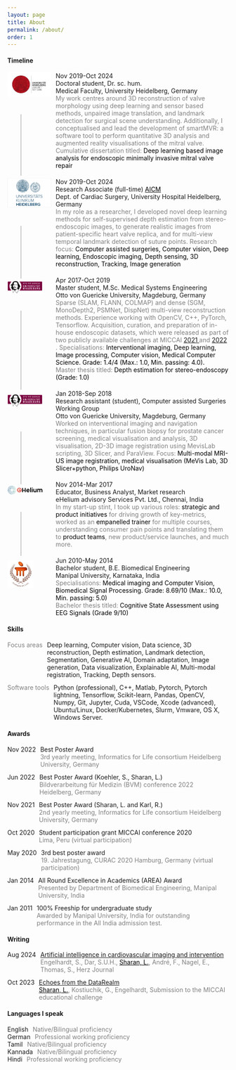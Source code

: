 ```yaml
---
layout: page
title: About
permalink: /about/
order: 1
---
```


#### Timeline

<div style="display: flex; font-size: 14px; align-items: flex-start; margin-bottom: 0px;">
  <!-- Image to the left -->
  <img src="/assets/uniHD.jpeg" alt="Award Icon" style="width: 100px; height: auto; margin-right: 10px;">
  <!-- Content to the right -->
  <div style="flex-grow: 1;">
    <span style="white-space: nowrap; margin-right: 10px;">Nov 2019-Oct 2024</span>
    <div style="flex-grow: 1;">
      Doctoral student, Dr. sc. hum.
      <br> <span>
        Medical Faculty, University Heidelberg, Germany </span>
      <br> <span style="color: #808080;">
      My work centres around 3D reconstruction of valve morphology using deep learning and sensor based methods, unpaired image translation, and landmark detection for surgical scene understanding. Additionally, I conceptualised and lead the development of smartMVR: a software tool to perform quantitative 3D analysis and augmented reality visualisations of the mitral valve. 
        <br> <span style="color: #808080;">
            Cumulative dissertation titled: <span style="color: black;"> Deep learning based image analysis for endoscopic minimally invasive mitral valve repair  
            </span> </span> </span>
    </div>
  </div>
</div>



<!-- Continuous Vertical Line -->
<div style="position: relative; margin-left: 30px;">
  <hr style="border: none; border-left: 2px solid #C8C8C8; height: 140px; margin: 0; position: absolute; left: 0; top: -125px;">
</div>
<div style="margin-bottom: 20px;"></div>

<div style="display: flex; font-size: 14px; align-items: flex-start; margin-bottom: 0px;">
  <!-- Image to the left -->
  <img src="/assets/UKHD.jpeg" alt="Award Icon" style="width: 100px; height: 50; margin-right: 10px;">
  <!-- Content to the right -->
  <div style="flex-grow: 1;">
    <span style="white-space: nowrap; margin-right: 10px;">Nov 2019-Oct 2024</span>
    <div style="flex-grow: 1;">
      Research Associate (full-time) <a href="https://www.klinikum.uni-heidelberg.de/chirurgische-klinik-zentrum/herzchirurgie/forschung/ag-artificial-intelligence-in-cardiovascular-medicine" target="_blank" style="color: black; text-decoration: underline;"> AICM </a>
      <br> <span>
        Dept. of Cardiac Surgery, University Hospital Heidelberg, Germany </span>
      <br> <span style="color: #808080;">
            In my role as a researcher, I developed novel deep learning methods for self-supervised depth estimation from stereo-endoscopic images, to generate realistic images from patient-specific heart valve replica, and for multi-view temporal landmark detection of suture points.  
            Research focus: <span style="color: black;"> Computer assisted surgeries, Computer vision, Deep learning, Endoscopic imaging, Depth sensing, 3D reconstruction, Tracking, Image generation  
            </span> </span>
    </div>
  </div>
</div>

<!-- Continuous Vertical Line -->
<div style="position: relative; margin-left: 30px;">
  <hr style="border: none; border-left: 2px solid #C8C8C8; height: 120px; margin: 0; position: absolute; left: 0; top: -95px;">
</div>
<div style="margin-bottom: 20px;"></div>

<div style="display: flex; font-size: 14px; align-items: flex-start; margin-bottom: 0px;">
  <!-- Image to the left -->
  <img src="/assets/ovgu.png" alt="Award Icon" style="width: 80px; height: 50; margin-right: 30px; margin-top: 10px;">
  <!-- Content to the right -->
  <div style="flex-grow: 1;">
    <span style="white-space: nowrap; margin-right: 10px;">Apr 2017-Oct 2019</span>
    <div style="flex-grow: 1;">
      Master student, M.Sc. Medical Systems Engineering
      <br> <span>
        Otto von Guericke University, Magdeburg, Germany </span>
      <br> <span style="color: #808080;">
             Sparse (SLAM, FLANN, COLMAP) and dense (SGM, MonoDepth2, PSMNet, DispNet) multi-view reconstruction methods. Experience working with OpenCV, C++, PyTorch, Tensorflow. Acquisition, curation, and preparation of in-house endoscopic datasets, which were released as part of two publicly available challenges at MICCAI <a href="https://adaptor2021.github.io" target="_blank"> 2021 </a> and <a href="https://adaptor2022.github.io" target="_blank"> 2022 </a>. 
             Specialisations: <span style="color: black;"> Interventional imaging, Deep learning, Image processing, Computer vision, Medical Computer Science. Grade: 1.4/4 (Max.: 1.0, Min. passing: 4.0). </span> 
     <br> <span style="color: #808080;">
        Master thesis titled: <span style="color: black;"> Depth estimation for stereo-endoscopy (Grade: 1.0) </span>
             </span> </span>
    </div>
  </div>
</div>

<!-- Continuous Vertical Line -->
<div style="position: relative; margin-left: 30px;">
  <hr style="border: none; border-left: 2px solid #C8C8C8; height: 180px; margin: 0; position: absolute; left: 0; top: -160px;">
</div>
<div style="margin-bottom: 20px;"></div>

<div style="display: flex; font-size: 14px; align-items: flex-start; margin-bottom: 0px;">
  <!-- Image to the left -->
  <img src="/assets/ovgu.png" alt="Award Icon" style="width: 80px; height: 50; margin-right: 30px; margin-top: 10px;">
  <!-- Content to the right -->
  <div style="flex-grow: 1;">
    <span style="white-space: nowrap; margin-right: 10px;">Jan 2018-Sep 2018</span>
    <div style="flex-grow: 1;">
      Research assistant (student), Computer assisted Surgeries Working Group
      <br> <span>
        Otto von Guericke University, Magdeburg, Germany </span>
      <br> <span style="color: #808080;">
            Worked on interventional imaging and navigation techniques, in particular fusion biopsy for prostate cancer screening, medical visualisation and analysis, 3D visualisation, 2D-3D image registration using MevisLab scripting, 3D Slicer, and ParaView. Focus: <span style="color: black;"> Multi-modal MRI-US image registration, medical visualisation (MeVis Lab, 3D Slicer+python, Philips UroNav)
            </span> </span>
    </div>
  </div>
</div>

<!-- Continuous Vertical Line -->
<div style="position: relative; margin-left: 30px;">
  <hr style="border: none; border-left: 2px solid #C8C8C8; height: 120px; margin: 0; position: absolute; left: 0; top: -92px;">
</div>
<div style="margin-bottom: 20px;"></div>

<div style="display: flex; font-size: 14px; align-items: flex-start; margin-bottom: 0px;">
  <!-- Image to the left -->
  <img src="/assets/ehelium.png" alt="Award Icon" style="width: 80px; height: auto; margin-right: 30px; margin-top: 10px;">
  <!-- Content to the right -->
  <div style="flex-grow: 1;">
    <span style="white-space: nowrap; margin-right: 10px;">Nov 2014-Mar 2017</span>
    <div style="flex-grow: 1;">
      Educator, Business Analyst, Market research
      <br> <span>
        eHelium advisory Services Pvt. Ltd., Chennai, India </span>
      <br> <span style="color: #808080;">
            In my start-up stint, I took up various roles: <span style="color: black;"> strategic and product initiatives </span> for driving growth of key-metrics, worked as an <span style="color: black;"> empanelled trainer </span> for multiple courses, understanding consumer pain points and translating them to <span style="color: black;"> product teams</span>, new product/service launches, and much more. 
            </span> 
    </div>
  </div>
</div>

<!-- Continuous Vertical Line -->
<div style="position: relative; margin-left: 30px;">
  <hr style="border: none; border-left: 2px solid #C8C8C8; height: 100px; margin: 0; position: absolute; left: 0; top: -82px;">
</div>
<div style="margin-bottom: 20px;"></div>

<div style="display: flex; font-size: 14px; align-items: flex-start; margin-bottom: 0px;">
  <!-- Image to the left -->
  <img src="/assets/mit_logo.jpeg" alt="Award Icon" style="width: 60px; height: auto; margin-right: 50px; margin-top: 10px;">
  <!-- Content to the right -->
  <div style="flex-grow: 1;">
    <span style="white-space: nowrap; margin-right: 10px;">Jun 2010-May 2014</span>
    <div style="flex-grow: 1;">
      Bachelor student, B.E. Biomedical Engineering
      <br> <span>
        Manipal University, Karnataka, India </span>
      <br> <span style="color: #808080;">
            Specialisations: <span style="color: black;"> Medical imaging and Computer Vision, Biomedical Signal Processing. Grade: 8.69/10 (Max.: 10.0, Min. passing: 5.0)
            </span> 
     <br> <span style="color: #808080;">
        Bachelor thesis titled: <span style="color: black;"> Cognitive State Assessment using EEG Signals (Grade 9/10)</span>
             </span> </span>
    </div>
  </div>
</div>
<div style="margin-bottom: 20px;"></div>

#### Skills
 <div style="display: flex; font-size: 14px;">
  <span style="white-space: nowrap; margin-right: 10px; color: #808080;">Focus areas</span>
  <div style="flex-grow: 1;">
   <span>
    Deep learning, Computer vision, Data science, 3D reconstruction, Depth estimation, Landmark detection, Segmentation, Generative AI, Domain adaptation, Image generation, Data visualization, Explainable AI, Multi-modal registration, Tracking, Depth sensors. 
   </span>
  </div>
</div>
<div style="margin-bottom: 12px;"></div>

 <div style="display: flex; font-size: 14px;">
  <span style="white-space: nowrap; margin-right: 10px; color: #808080;">Software tools</span>
  <div style="flex-grow: 1;">
    <span>
    Python (professional), C++, Matlab, Pytorch, Pytorch lightning, Tensorflow, Scikit-learn, Pandas, OpenCV, Numpy, Git, Jupyter, Cuda, VSCode, Xcode (advanced), Ubuntu/Linux, Docker/Kubernetes, Slurm, Vmware, OS X, Windows Server. </span>
  </div>
</div>
<div style="margin-bottom: 20px;"></div>

#### Awards
<div style="display: flex; font-size: 14px;">
  <span style="white-space: nowrap; margin-right: 10px;">Nov 2022</span>
  <div style="flex-grow: 1;">
    Best Poster Award
    <br> <span style="color: #808080;">
      3rd yearly meeting, Informatics for Life consortium Heidelberg University, Germany </span>
  </div>
</div>
<div style="margin-bottom: 12px;"></div>

<div style="display: flex; font-size: 14px;">
  <span style="white-space: nowrap; margin-right: 10px;">Jun 2022</span>
  <div style="flex-grow: 1;">
    Best Poster Award (Koehler, S., Sharan, L.)
    <br> <span style="color: #808080;">
      Bildverarbeitung für Medizin (BVM) conference 2022 Heidelberg, Germany </span>
  </div>
</div>
<div style="margin-bottom: 12px;"></div>

<div style="display: flex; font-size: 14px;">
  <span style="white-space: nowrap; margin-right: 10px;">Nov 2021</span>
  <div style="flex-grow: 1;">
    Best Poster Award (Sharan, L. and Karl, R.)
    <br> <span style="color: #808080;">
      2nd yearly meeting, Informatics for Life consortium Heidelberg University, Germany </span>
  </div>
</div>
<div style="margin-bottom: 12px;"></div>
 
<div style="display: flex; font-size: 14px;">
  <span style="white-space: nowrap; margin-right: 10px;">Oct 2020</span>
  <div style="flex-grow: 1;">
    Student participation grant MICCAI conference 2020
    <br> <span style="color: #808080;">
      Lima, Peru (virtual participation) </span>
  </div>
</div>
<div style="margin-bottom: 12px;"></div>

 <div style="display: flex; font-size: 14px;">
  <span style="white-space: nowrap; margin-right: 10px;">May 2020</span>
  <div style="flex-grow: 1;">
    3rd best poster award
    <br> <span style="color: #808080;">
      19. Jahrestagung, CURAC 2020 Hamburg, Germany (virtual participation) </span>
  </div>
</div>
<div style="margin-bottom: 12px;"></div>

 <div style="display: flex; font-size: 14px;">
  <span style="white-space: nowrap; margin-right: 10px;">Jan 2014</span>
  <div style="flex-grow: 1;">
    All Round Excellence in Academics (AREA) Award
    <br> <span style="color: #808080;">
      Presented by Department of Biomedical Engineering, Manipal University, India </span>
  </div>
</div>
<div style="margin-bottom: 12px;"></div>

 <div style="display: flex; font-size: 14px;">
  <span style="white-space: nowrap; margin-right: 10px;">Jan 2011</span>
  <div style="flex-grow: 1;">
    100% Freeship for undergraduate study
    <br> <span style="color: #808080;">
      Awarded by Manipal University, India for outstanding performance in the All India admission test.</span>
  </div>
</div>
<div style="margin-bottom: 20px;"></div>

#### Writing

 <div style="display: flex; font-size: 14px;">
  <span style="white-space: nowrap; margin-right: 10px;">Aug 2024</span>
  <div style="flex-grow: 1;">
    <a href="https://link.springer.com/article/10.1007/s00059-024-05264-z"> Artificial intelligence in cardiovascular imaging and intervention </a>
    <br> <span style="color: #808080;">
      Engelhardt, S., Dar, S.U.H., <span style="color: black; text-decoration: underline;"> Sharan, L.</span>, André, F., Nagel, E., Thomas, S., Herz Journal </span>
  </div>
</div>
<div style="margin-bottom: 12px;"></div>

 <div style="display: flex; font-size: 14px;">
  <span style="white-space: nowrap; margin-right: 10px;">Oct 2023</span>
  <div style="flex-grow: 1;">
    <a href="https://lalithnag.github.io/mec-submission/"> Echoes from the DataRealm </a>
    <br> <span style="color: #808080;">
      <span style="color: black; text-decoration: underline;"> Sharan, L.</span>, Kostiuchik, G., Engelhardt, Submission to the MICCAI educational challenge </span>
  </div>
</div>
<div style="margin-bottom: 20px;"></div>

#### Languages I speak

<div style="display: flex; font-size: 14px;">
    <span style="white-space: nowrap; margin-right: 10px;">English</span>
    <div style="flex-grow: 1;"> <span style="color: #808080;"> Native/Bilingual proficiency </span> </div>
</div>

<div style="display: flex; font-size: 14px;">
    <span style="white-space: nowrap; margin-right: 10px;">German</span>
    <div style="flex-grow: 1;"> <span style="color: #808080;"> Professional working proficiency </span> </div>
</div>

<div style="display: flex; font-size: 14px;">
    <span style="white-space: nowrap; margin-right: 10px;">Tamil</span>
    <div style="flex-grow: 1;"> <span style="color: #808080;"> Native/Bilingual proficiency </span> </div>
</div>

<div style="display: flex; font-size: 14px;">
    <span style="white-space: nowrap; margin-right: 10px;">Kannada</span>
    <div style="flex-grow: 1;"> <span style="color: #808080;"> Native/Bilingual proficiency </span> </div>
</div>

<div style="display: flex; font-size: 14px;">
    <span style="white-space: nowrap; margin-right: 10px;">Hindi</span>
    <div style="flex-grow: 1;"> <span style="color: #808080;"> Professional working proficiency </span> </div>
</div>
<div style="margin-bottom: 20px;"></div>







